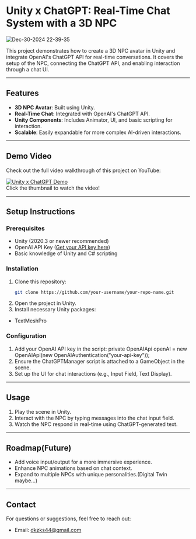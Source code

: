 # Unity x ChatGPT: Real-Time Chat System with a 3D NPC

![Dec-30-2024 22-39-35](https://github.com/user-attachments/assets/792b9598-a123-4e2f-8290-7836359bbc09)

This project demonstrates how to create a 3D NPC avatar in Unity and integrate OpenAI's ChatGPT API for real-time conversations. It covers the setup of the NPC, connecting the ChatGPT API, and enabling interaction through a chat UI.

---

## Features
- **3D NPC Avatar**: Built using Unity.
- **Real-Time Chat**: Integrated with OpenAI's ChatGPT API.
- **Unity Components**: Includes Animator, UI, and basic scripting for interaction.
- **Scalable**: Easily expandable for more complex AI-driven interactions.

---

## Demo Video
Check out the full video walkthrough of this project on YouTube:

[![Unity x ChatGPT Demo](https://img.youtube.com/vi/xKBnpH_odeTApVgM/0.jpg)](https://youtu.be/lzajwDtcoHk?si=xKBnpH_odeTApVgM)  
Click the thumbnail to watch the video!

---

## Setup Instructions

### Prerequisites
- Unity (2020.3 or newer recommended)
- OpenAI API Key ([Get your API key here](https://platform.openai.com/))
- Basic knowledge of Unity and C# scripting

### Installation
1. Clone this repository:
   ```bash
   git clone https://github.com/your-username/your-repo-name.git
2.	Open the project in Unity.
3.	Install necessary Unity packages:
- TextMeshPro

### Configuration
1.	Add your OpenAI API key in the script:
    private OpenAIApi openAI = new OpenAIApi(new OpenAIAuthentication("your-api-key"));
2.	Ensure the ChatGPTManager script is attached to a GameObject in the scene.
3.	Set up the UI for chat interactions (e.g., Input Field, Text Display).

---

## Usage
1.	Play the scene in Unity.
2.	Interact with the NPC by typing messages into the chat input field.
3.	Watch the NPC respond in real-time using ChatGPT-generated text.

---

## Roadmap(Future)
- Add voice input/output for a more immersive experience.
- Enhance NPC animations based on chat context.
- Expand to multiple NPCs with unique personalities.(Digital Twin maybe...)

---

## Contact

For questions or suggestions, feel free to reach out:
- Email: dkzks44@gmail.com
